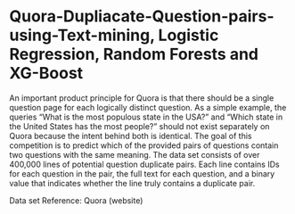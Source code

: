 # Quora-Dupliacate-Question-pairs-using-Text-mining, Logistic Regression, Random Forests and XG-Boost


An important product principle for Quora is that there should be a single question page for each logically distinct question. As a simple example, the queries “What is the most populous state in the USA?” and “Which state in the United States has the most people?” should not exist separately on Quora because the intent behind both is identical. The goal of this competition is to predict which of the provided pairs of questions contain two questions with the same meaning. The data set consists of over 400,000 lines of potential question duplicate pairs. Each line contains IDs for each question in the pair, the full text for each question, and a binary value that indicates whether the line truly contains a duplicate pair.


Data set Reference: Quora (website)
